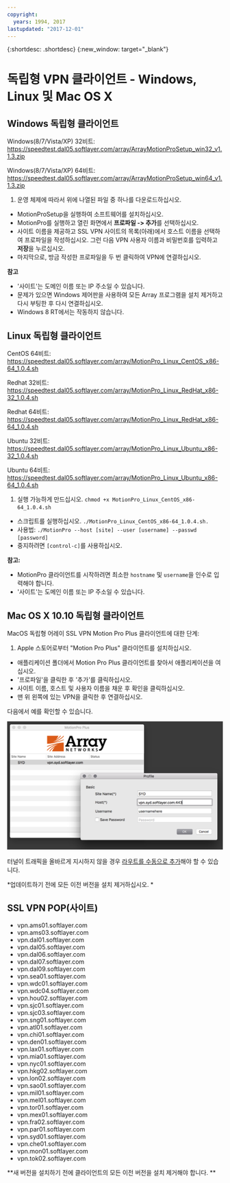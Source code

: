 ```yaml
---
copyright:
  years: 1994, 2017
lastupdated: "2017-12-01"
---
```


{:shortdesc: .shortdesc}
{:new_window: target="_blank"}

# 독립형 VPN 클라이언트 - Windows, Linux 및 Mac OS X

## Windows 독립형 클라이언트

Windows(8/7/Vista/XP) 32비트:  https://speedtest.dal05.softlayer.com/array/ArrayMotionProSetup_win32_v1.1.3.zip

Windows(8/7/Vista/XP) 64비트:  https://speedtest.dal05.softlayer.com/array/ArrayMotionProSetup_win64_v1.1.3.zip

1. 운영 체제에 따라서 위에 나열된 파일 중 하나를 다운로드하십시오. 
* MotionProSetup을 실행하여 소프트웨어를 설치하십시오. 
* MotionPro를 실행하고 열린 화면에서 **프로파일 -> 추가**를 선택하십시오. 
* 사이트 이름을 제공하고 SSL VPN 사이트의 목록(아래)에서 호스트 이름을 선택하여 프로파일을 작성하십시오. 그런 다음 VPN 사용자 이름과 비밀번호를 입력하고 **저장**을 누르십시오. 
* 마지막으로, 방금 작성한 프로파일을 두 번 클릭하여 VPN에 연결하십시오. 

**참고**
 * '사이트'는 도메인 이름 또는 IP 주소일 수 있습니다. 
 * 문제가 있으면 Windows 제어판을 사용하여 모든 Array 프로그램을 설치 제거하고 다시 부팅한 후 다시 연결하십시오. 
 * Windows 8 RT에서는 작동하지 않습니다. 

## Linux 독립형 클라이언트

CentOS 64비트: https://speedtest.dal05.softlayer.com/array/MotionPro_Linux_CentOS_x86-64_1.0.4.sh

Redhat 32비트: https://speedtest.dal05.softlayer.com/array/MotionPro_Linux_RedHat_x86-32_1.0.4.sh

Redhat 64비트: https://speedtest.dal05.softlayer.com/array/MotionPro_Linux_RedHat_x86-64_1.0.4.sh

Ubuntu 32비트: https://speedtest.dal05.softlayer.com/array/MotionPro_Linux_Ubuntu_x86-32_1.0.4.sh

Ubuntu 64비트: https://speedtest.dal05.softlayer.com/array/MotionPro_Linux_Ubuntu_x86-64_1.0.4.sh

1. 실행 가능하게 만드십시오. `chmod +x MotionPro_Linux_CentOS_x86-64_1.0.4.sh`
* 스크립트를 실행하십시오. `./MotionPro_Linux_CentOS_x86-64_1.0.4.sh.`
* 사용법:  `./MotionPro --host [site] --user [username] --passwd [password]`
* 중지하려면 `[control-c]`를 사용하십시오. 

**참고:**  
 * MotionPro 클라이언트를 시작하려면 최소한 `hostname` 및 `username`을 인수로 입력해야 합니다. 
 * '사이트'는 도메인 이름 또는 IP 주소일 수 있습니다. 

## Mac OS X 10.10 독립형 클라이언트

MacOS 독립형 어레이 SSL VPN Motion Pro Plus 클라이언트에 대한 단계:

1. Apple 스토어로부터 "Motion Pro Plus" 클라이언트를 설치하십시오. 
* 애플리케이션 폴더에서 Motion Pro Plus 클라이언트를 찾아서 애플리케이션을 여십시오. 
* '프로파일'을 클릭한 후 '추가'를 클릭하십시오. 
* 사이트 이름, 호스트 및 사용자 이름을 채운 후 확인을 클릭하십시오. 
* 맨 위 왼쪽에 있는 VPN을 클릭한 후 연결하십시오. 

다음에서 예를 확인할 수 있습니다. 

![그림 1](images/snip20170425_1.png)

터널이 트래픽을 올바르게 지시하지 않을 경우 [라우트를 수동으로 추가](https://discussions.apple.com/thread/2735376)해야 할 수 있습니다. 

*업데이트하기 전에 모든 이전 버전을 설치 제거하십시오. *

## SSL VPN POP(사이트)

* vpn.ams01.softlayer.com
* vpn.ams03.softlayer.com
* vpn.dal01.softlayer.com
* vpn.dal05.softlayer.com
* vpn.dal06.softlayer.com
* vpn.dal07.softlayer.com
* vpn.dal09.softlayer.com
* vpn.sea01.softlayer.com
* vpn.wdc01.softlayer.com
* vpn.wdc04.softlayer.com
* vpn.hou02.softlayer.com
* vpn.sjc01.softlayer.com
* vpn.sjc03.softlayer.com
* vpn.sng01.softlayer.com
* vpn.atl01.softlayer.com
* vpn.chi01.softlayer.com
* vpn.den01.softlayer.com
* vpn.lax01.softlayer.com
* vpn.mia01.softlayer.com
* vpn.nyc01.softlayer.com
* vpn.hkg02.softlayer.com
* vpn.lon02.softlayer.com
* vpn.sao01.softlayer.com
* vpn.mil01.softlayer.com
* vpn.mel01.softlayer.com
* vpn.tor01.softlayer.com
* vpn.mex01.softlayer.com
* vpn.fra02.softlayer.com
* vpn.par01.softlayer.com
* vpn.syd01.softlayer.com
* vpn.che01.softlayer.com
* vpn.mon01.softlayer.com
* vpn.tok02.softlayer.com


**새 버전을 설치하기 전에 클라이언트의 모든 이전 버전을 설치 제거해야 합니다. **
